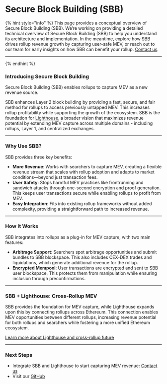 # Secure Block Building (SBB)

{% hint style="info" %}
This page provides a conceptual overview of Secure Block Building (SBB). We’re working on providing a detailed technical overview of Secure Block Building (SBB) to help you understand its architecture and implementation. In the meantime, explore how SBB drives rollup revenue growth by capturing user-safe MEV, or reach out to our team for early insights on how SBB can benefit your rollup. [Contact us](https://www.theradius.xyz/contact).

***
{% endhint %}

### Introducing Secure Block Building

Secure Block Building (SBB) enables rollups to capture MEV as a new revenue source.

SBB enhances Layer 2 block building by providing a fast, secure, and fair method for rollups to access previously untapped MEV. This increases rollup profitability while supporting the growth of the ecosystem. SBB is the foundation for [Lighthouse](lighthouse.md), a broader vision that maximizes revenue potential by extending MEV capture across multiple domains - including rollups, Layer 1, and centralized exchanges.

***

### **Why Use SBB?**

SBB provides three key benefits:

* **More Revenue**: Works with searchers to capture MEV, creating a flexible revenue stream that scales with rollup adoption and adapts to market conditions—beyond just transaction fees.
* **User Safety**: Stops harmful MEV practices like frontrunning and sandwich attacks through one-second encryption and proof generation. This keeps user transactions secure while enabling rollups to profit from MEV.
* **Easy Integration**: Fits into existing rollup frameworks without added complexity, providing a straightforward path to increased revenue.

***

### How It Works

SBB integrates into rollups as a plug-in for MEV capture, with two main features:

* **Arbitrage Support**: Searchers spot arbitrage opportunities and submit bundles to SBB blockspace. This also includes CEX-DEX trades and liquidations, which generate additional revenue for the rollup.
* **Encrypted Mempool**: User transactions are encrypted and sent to SBB user blockspace, This protects them from manipulation while ensuring inclusion through preconfirmations.

***

### **SBB + Lighthouse: Cross-Rollup MEV**

SBB provides the foundation for MEV capture, while Lighthouse expands upon this by connecting rollups across Ethereum. This connection enables MEV opportunities between different rollups, increasing revenue potential for both rollups and searchers while fostering a more unified Ethereum ecosystem.

[Learn more about Lighthouse and cross-rollup future](lighthouse.md)

***

### Next Steps

* Integrate SBB and Lighthouse to start capturing MEV revenue: [Contact us](https://www.theradius.xyz/contact)
* Visit our [GitHub](https://github.com/radiusxyz)
